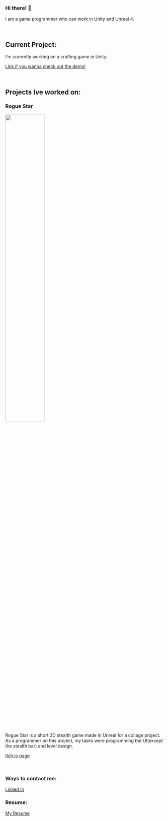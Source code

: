 ### Hi there! 👋

I am a game programmer who can work in Unity and Unreal 4.

<br>

## Current Project:

I’m currently working on a crafting game in Unity.

[Link if you wanna check out the demo!](https://github.com/BryceDeso/Crafting-Game)

<br>

## Projects Ive worked on:

### Rogue Star

<img src="https://user-images.githubusercontent.com/68763524/172903780-f3515502-a32a-45a7-be26-f9797cd7aa14.png"  width=50% height=50%>

Rogue Star is a short 3D stealth game made in Unreal for a collage project. As a programmer on this project, my tasks were programming the UI(except the stealth bar) and level design.

[Itch.io page](https://liquid-moon-productions.itch.io/rogue-star)

<br>

### Ways to contact me:

[Linked In](https://www.linkedin.com/in/bryce-deshotel-2782041bb/)

### Resume:

[My Resume](https://resume.creddle.io/resume/da2bcg8gk1o)
